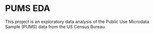 # PUMS EDA

This project is an exploratory data analysis of the Public Use Microdata Sample (PUMS) data from the US Census Bureau.
